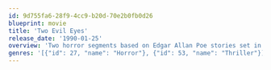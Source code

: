 ```yaml
---
id: 9d755fa6-28f9-4cc9-b20d-70e2b0fb0d26
blueprint: movie
title: 'Two Evil Eyes'
release_date: '1990-01-25'
overview: 'Two horror segments based on Edgar Allan Poe stories set in and around the city of Pittsburgh. "The Facts in the Case of M. Valdemar" concerns a cheating wife who is trying to scam her dying husband out of millions by having her doctor/hypnotist lover hypnotize the geezer into signing his dough over to her. The old man dies while under hypnosis and is stuck in the limbo between the here and the hereafter. The door to the physical world is opened and the undead attempt to enter it. "Black Cat" is the story of Rodd Usher, an alcoholic photographer/artist, who descends into madness after he kills a stray cat that his live-in girlfriend Annabelle brings home. One murder leads to another, and the complex cover-ups begin.'
genres: '[{"id": 27, "name": "Horror"}, {"id": 53, "name": "Thriller"}]'
---
```

